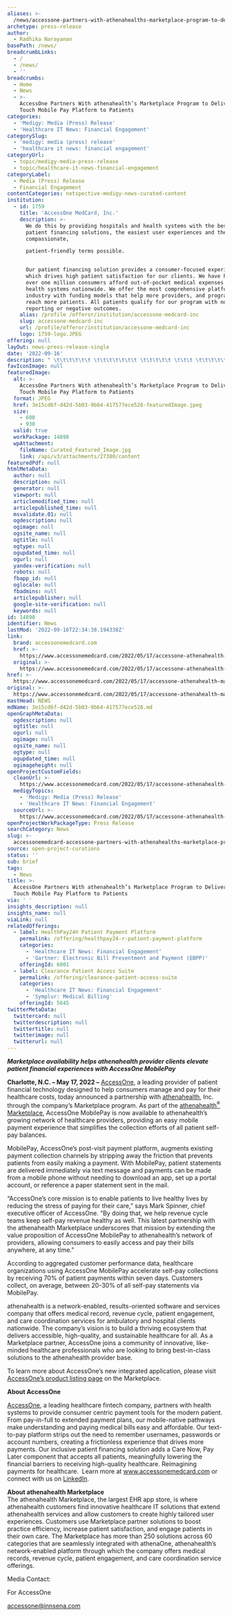 ```yaml
---
aliases: >-
  /news/accessone-partners-with-athenahealths-marketplace-program-to-deliver-one-touch-mobile-pay-platform-to-patients
archetype: press-release
author:
  - Radhika Narayanan
basePath: /news/
breadcrumbLinks:
  - /
  - /news/
  - ''
breadcrumbs:
  - Home
  - News
  - >-
    AccessOne Partners With athenahealth’s Marketplace Program to Deliver One
    Touch Mobile Pay Platform to Patients
categories:
  - 'Medigy: Media (Press) Release'
  - 'Healthcare IT News: Financial Engagement'
categorySlug:
  - 'medigy: media (press) release'
  - 'healthcare it news: financial engagement'
categoryUrl:
  - topic/medigy-media-press-release
  - topic/healthcare-it-news-financial-engagement
categoryLabel:
  - Media (Press) Release
  - Financial Engagement
contentCategories: netspective-medigy-news-curated-content
institution:
  - id: 1759
    title: 'AccessOne MedCard, Inc.'
    description: >-
      We do this by providing hospitals and health systems with the best form of
      patient financing solutions, the easiest user experiences and the most
      compassionate,

      patient-friendly terms possible.


      Our patient financing solution provides a consumer-focused experience
      which drives high patient satisfaction for our clients. We have helped
      over one million consumers afford out-of-pocket medical expenses for
      health systems nationwide. We offer the most comprehensive platform in the
      industry with funding models that help more providers, and programs that
      reach more patients. All patients qualify for our program with no credit
      reporting or negative outcomes.
    alias: /profile /offeror/institution/accessone-medcard-inc
    slug: accessone-medcard-inc
    url: /profile/offeror/institution/accessone-medcard-inc
    logo: 1759-logo.JPEG
offering: null
layOut: news-press-release-single
date: '2022-09-16'
description: " \t\t\t\t\t\t \t\t\t\t\t\t\t \t\t\t\t\t \t\t\t \t\t\t\t\t\t\t \t\t\t\t\t\t \t\t\t\t \t\t\tMarketplace availability helps athenahealth provider clients elevate patient financial experiences with AccessOne MobilePay Charlotte, N.C. – May 17, 2"
favIconImage: null
featuredImage:
  alt: >-
    AccessOne Partners With athenahealth’s Marketplace Program to Deliver One
    Touch Mobile Pay Platform to Patients
  format: JPEG
  href: 3e15cd6f-d42d-5b03-9b64-417577ece528-featuredImage.jpeg
  size:
    - 600
    - 930
  valid: true
  workPackage: 14898
  wpAttachment:
    fileName: Curated_Featured_Image.jpg
    link: /api/v3/attachments/27380/content
featuredPdf: null
htmlMetaData:
  author: null
  description: null
  generator: null
  viewport: null
  articlemodified_time: null
  articlepublished_time: null
  msvalidate.01: null
  ogdescription: null
  ogimage: null
  ogsite_name: null
  ogtitle: null
  ogtype: null
  ogupdated_time: null
  ogurl: null
  yandex-verification: null
  robots: null
  fbapp_id: null
  oglocale: null
  fbadmins: null
  articlepublisher: null
  google-site-verification: null
  keywords: null
id: 14898
identifier: News
lastMod: '2022-09-16T22:34:38.194338Z'
link:
  brand: accessonemedcard.com
  href: >-
    https://www.accessonemedcard.com/2022/05/17/accessone-athenahealth-marketplace-mobilepay/
  original: >-
    https://www.accessonemedcard.com/2022/05/17/accessone-athenahealth-marketplace-mobilepay/
href: >-
  https://www.accessonemedcard.com/2022/05/17/accessone-athenahealth-marketplace-mobilepay/
original: >-
  https://www.accessonemedcard.com/2022/05/17/accessone-athenahealth-marketplace-mobilepay/
mastHead: NEWS
mdName: 3e15cd6f-d42d-5b03-9b64-417577ece528.md
openGraphMetaData:
  ogdescription: null
  ogtitle: null
  ogurl: null
  ogimage: null
  ogsite_name: null
  ogtype: null
  ogupdated_time: null
  ogimageheight: null
openProjectCustomFields:
  cleanUrl: >-
    https://www.accessonemedcard.com/2022/05/17/accessone-athenahealth-marketplace-mobilepay/
  medigyTopics:
    - 'Medigy: Media (Press) Release'
    - 'Healthcare IT News: Financial Engagement'
  sourceUrl: >-
    https://www.accessonemedcard.com/2022/05/17/accessone-athenahealth-marketplace-mobilepay/
openProjectWorkPackageType: Press Release
searchCategory: News
slug: >-
  accessonemedcard-accessone-partners-with-athenahealths-marketplace-program-to-deliver-one-touch-mobile-pay-platform-to-patients
source: open-project-curations
status: ''
sub: brief
tags:
  - News
title: >-
  AccessOne Partners With athenahealth’s Marketplace Program to Deliver One
  Touch Mobile Pay Platform to Patients
via: ' '
insights_description: null
insights_name: null
viaLink: null
relatedOfferings:
  - label: HealthPay24® Patient Payment Platform
    permalink: /offering/healthpay24-r-patient-payment-platform
    categories:
      - 'Healthcare IT News: Financial Engagement'
      - 'Gartner: Electronic Bill Presentment and Payment (EBPP)'
    offeringId: 6001
  - label: Clearance Patient Access Suite
    permalink: /offering/clearance-patient-access-suite
    categories:
      - 'Healthcare IT News: Financial Engagement'
      - 'Symplur: Medical Billing'
    offeringId: 5645
twitterMetaData:
  twittercard: null
  twitterdescription: null
  twittertitle: null
  twitterimage: null
  twitterurl: null
---
```

<div id="readability-page-1" class="page"><section data-id="7c3297a" data-element_type="section"> 						<div> 							<div> 					<div data-id="43583fa" data-element_type="column"> 			<div> 							<div> 						<div data-id="6afdb8a" data-element_type="widget" data-widget_type="theme-post-content.default"> 				<div> 			<p><strong><em>Marketplace availability helps athenahealth provider clients elevate patient financial experiences with AccessOne MobilePay</em></strong></p> <p><strong>Charlotte, N.C. – May 17, 2022 –</strong> <a href="https://www.accessonemedcard.com/">AccessOne</a>, a leading provider of patient financial technology designed to help consumers manage and pay for their healthcare costs, today announced a partnership with <a href="http://www.athenahealth.com/">athenahealth</a>, Inc. through the company’s Marketplace program. As part of the <a href="http://www.athenahealth.com/marketplace/">athenahealth</a><a href="http://www.athenahealth.com/marketplace/"><sup>®</sup></a><a href="http://www.athenahealth.com/marketplace/"> Marketplace</a>, AccessOne MobilePay is now available to athenahealth’s growing network of healthcare providers, providing an easy mobile payment experience that simplifies the collection efforts of all patient self-pay balances.</p> <p>MobilePay, AccessOne’s post-visit payment platform, augments existing payment collection channels by stripping away the friction that prevents patients from easily making a payment. With MobilePay, patient statements are delivered immediately via text message and payments can be made from a mobile phone without needing to download an app, set up a portal account, or reference a paper statement sent in the mail.</p> <p>“AccessOne’s core mission is to enable patients to live healthy lives by reducing the stress of paying for their care,” says Mark Spinner, chief executive officer of AccessOne. “By doing that, we help revenue cycle teams keep self-pay revenue healthy as well. This latest partnership with the athenahealth Marketplace underscores that mission by extending the value proposition of AccessOne MobilePay to athenahealth’s network of providers, allowing consumers to easily access and pay their bills anywhere, at any time.”</p> <p>According to aggregated customer performance data, healthcare organizations using AccessOne MobilePay accelerate self-pay collections by receiving 70% of patient payments within seven days. Customers collect, on average, between 20-30% of all self-pay statements via MobilePay.</p> <p>athenahealth is a network-enabled, results-oriented software and services company that offers medical record, revenue cycle, patient engagement, and care coordination services for ambulatory and hospital clients nationwide. The company’s vision is to build a thriving ecosystem that delivers accessible, high-quality, and sustainable healthcare for all. As a Marketplace partner, AccessOne joins a community of innovative, like-minded healthcare professionals who are looking to bring best-in-class solutions to the athenahealth provider base.</p> <p>To learn more about AccessOne’s new integrated application, please visit <a href="https://marketplace.athenahealth.com/product/cuesquared">AccessOne’s product listing page</a> on the Marketplace.</p> <p><strong>About AccessOne</strong></p> <p><a href="https://accessonemedcard.com/">AccessOne</a>, a leading healthcare fintech company, partners with health systems to provide consumer centric payment tools for the modern patient. From pay-in-full to extended payment plans, our mobile-native pathways make understanding and paying medical bills easy and affordable. Our text-to-pay platform strips out the need to remember usernames, passwords or account numbers, creating a frictionless experience that drives more payments. Our inclusive patient financing solution adds a Care Now, Pay Later component that accepts all patients, meaningfully lowering the financial barriers to receiving high-quality healthcare. Reimagining payments for healthcare.&nbsp; Learn more at <a href="https://t.sidekickopen84.com/s3t/c/5/f18dQhb0S7kF8cVPGhV5dX9r59hl3kW7_k2841CX6NGW36PLlp59hFsxW2PqZkh695PMZf197v5Y04?te=W3R5hFj26QkHmW4mKDsS3F5sLDW4cNcgy3_SMDJW3zgCLH3Fbt5S0&amp;si=8000000021323645&amp;pi=0a2a920e-b165-4089-ab6d-4c326f15c030">www.accessonemedcard.com</a> or connect with us on <a href="https://t.sidekickopen84.com/s3t/c/5/f18dQhb0S7kF8cVPGhV5dX9r59hl3kW7_k2841CX6NGW36PLlp59hFsxW2PqZkh695PMZf197v5Y04?te=W3R5hFj4cm2zwW4mKLS-3ZWVWBW3K2-zv1JxwY5W1Lw3rh45LM6yW1LvcqZ3K9dzm4mLcs1&amp;si=8000000021323645&amp;pi=0a2a920e-b165-4089-ab6d-4c326f15c030">LinkedIn</a>.</p> <p><strong>About athenahealth Marketplace</strong><br> The athenahealth Marketplace, the largest EHR app store, is where athenahealth customers find innovative healthcare IT solutions that extend athenahealth services and allow customers to create highly tailored user experiences. Customers use Marketplace partner solutions to boost practice efficiency, increase patient satisfaction, and engage patients in their own care. The Marketplace has more than 250 solutions across 60 categories that are seamlessly integrated with athenaOne, athenahealth’s network-enabled platform through which the company offers medical records, revenue cycle, patient engagement, and care coordination service offerings.</p> <p>Media Contact:</p> <p>For AccessOne</p> <p><a href="mailto:accessone@innsena.com">accessone@innsena.com</a></p> 		</div> 				</div> 						</div> 					</div> 		</div> 								</div> 					</div> 		</section></div>